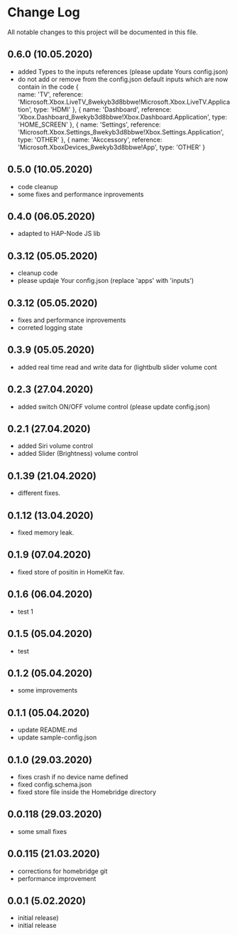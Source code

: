 # Change Log
All notable changes to this project will be documented in this file.
## 0.6.0 (10.05.2020) 
- added Types to the inputs references (please update Yours config.json)
- do not add or remove from the config.json default inputs which are now contain in the code 
    {   
    name: 'TV',
    reference: 'Microsoft.Xbox.LiveTV_8wekyb3d8bbwe!Microsoft.Xbox.LiveTV.Application',
	type: 'HDMI'
	},
	{
	name: 'Dashboard',
	reference: 'Xbox.Dashboard_8wekyb3d8bbwe!Xbox.Dashboard.Application',
	type: 'HOME_SCREEN'
	},
	{
	name: 'Settings',
	reference: 'Microsoft.Xbox.Settings_8wekyb3d8bbwe!Xbox.Settings.Application',
	type: 'OTHER'
	},
	{
	name: 'Akccessory',
	reference: 'Microsoft.XboxDevices_8wekyb3d8bbwe!App',
	type: 'OTHER'
	}

## 0.5.0 (10.05.2020) 
- code cleanup
- some fixes and performance inprovements

## 0.4.0 (06.05.2020) 
- adapted to HAP-Node JS lib

## 0.3.12 (05.05.2020)
- cleanup code
- please updaje Your config.json (replace 'apps' with 'inputs')

## 0.3.12 (05.05.2020)
- fixes and performance inprovements
- correted logging state

## 0.3.9 (05.05.2020)
- added real time read and write data for (lightbulb slider volume cont

## 0.2.3 (27.04.2020)
- added switch ON/OFF volume control (please update config.json)

## 0.2.1 (27.04.2020)
- added Siri volume control
- added Slider (Brightness) volume control

## 0.1.39 (21.04.2020)
- different fixes.

## 0.1.12 (13.04.2020)
- fixed memory leak.

## 0.1.9 (07.04.2020)
- fixed store of positin in HomeKit fav.

## 0.1.6 (06.04.2020)
- test 1

## 0.1.5 (05.04.2020)
- test

## 0.1.2 (05.04.2020)
- some improvements

## 0.1.1 (05.04.2020)
- update README.md
- update sample-config.json

## 0.1.0 (29.03.2020)
- fixes crash if no device name defined
- fixed config.schema.json
- fixed store file inside the Homebridge directory

## 0.0.118 (29.03.2020)
- some small fixes

## 0.0.115 (21.03.2020)
- corrections for homebridge git
- performance improvement

## 0.0.1 (5.02.2020)
- initial release)
- initial release
